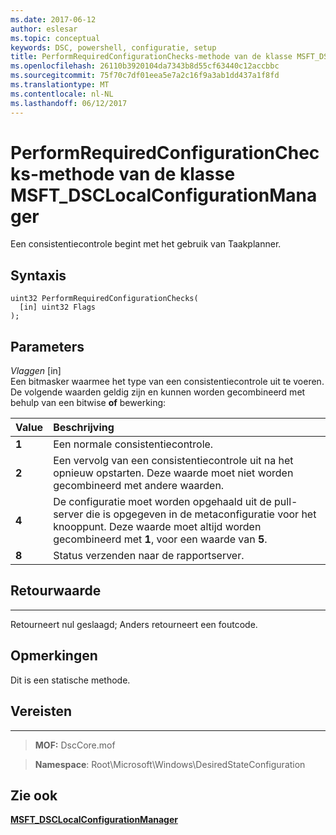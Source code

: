 ```yaml
---
ms.date: 2017-06-12
author: eslesar
ms.topic: conceptual
keywords: DSC, powershell, configuratie, setup
title: PerformRequiredConfigurationChecks-methode van de klasse MSFT_DSCLocalConfigurationManager
ms.openlocfilehash: 26110b3920104da7343b8d55cf63440c12accbbc
ms.sourcegitcommit: 75f70c7df01eea5e7a2c16f9a3ab1dd437a1f8fd
ms.translationtype: MT
ms.contentlocale: nl-NL
ms.lasthandoff: 06/12/2017
---
```

# <a name="performrequiredconfigurationchecks-method-of-the-msftdsclocalconfigurationmanager-class"></a>PerformRequiredConfigurationChecks-methode van de klasse MSFT_DSCLocalConfigurationManager

Een consistentiecontrole begint met het gebruik van Taakplanner.

<a name="syntax"></a>Syntaxis
------

```mof
uint32 PerformRequiredConfigurationChecks(
  [in] uint32 Flags
);
```

<a name="parameters"></a>Parameters
----------

*Vlaggen* \[in\]  
Een bitmasker waarmee het type van een consistentiecontrole uit te voeren. De volgende waarden geldig zijn en kunnen worden gecombineerd met behulp van een bitwise **of** bewerking:

|Value |Beschrijving |
|:--- |:---|
|**1** | Een normale consistentiecontrole. |
|**2** | Een vervolg van een consistentiecontrole uit na het opnieuw opstarten. Deze waarde moet niet worden gecombineerd met andere waarden. |
|**4** | De configuratie moet worden opgehaald uit de pull-server die is opgegeven in de metaconfiguratie voor het knooppunt. Deze waarde moet altijd worden gecombineerd met **1**, voor een waarde van **5**. |
|**8** | Status verzenden naar de rapportserver. |

## <a name="return-value"></a>Retourwaarde
------------

Retourneert nul geslaagd; Anders retourneert een foutcode.

## <a name="remarks"></a>Opmerkingen

Dit is een statische methode.

## <a name="requirements"></a>Vereisten
------------
>**MOF:** DscCore.mof

>**Namespace**: Root\Microsoft\Windows\DesiredStateConfiguration


## <a name="see-also"></a>Zie ook


[**MSFT_DSCLocalConfigurationManager**](msft-dsclocalconfigurationmanager.md)


 

 




